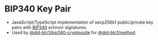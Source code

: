 # BIP340 Key Pair

* JavaScript/TypeScript implementation of secp256k1 public/private key pairs with [BIP340](https://github.com/bitcoin/bips/blob/master/bip-0340.mediawiki) schnorr signatures.
* Used by [@did-btc1/bip340-cryptosuite](https://www.npmjs.com/package/@did-btc1/bip340-cryptosuite) for [@did-btc1/method](https://www.npmjs.com/package/@did-btc1/method).